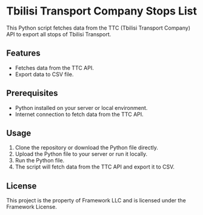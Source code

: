 # Tbilisi Transport Company Stops List

This Python script fetches data from the TTC (Tbilisi Transport Company) API to export all stops of Tbilisi Transport.

## Features

- Fetches data from the TTC API.
- Export data to CSV file.

## Prerequisites

- Python installed on your server or local environment.
- Internet connection to fetch data from the TTC API.

## Usage

1. Clone the repository or download the Python file directly.
2. Upload the Python file to your server or run it locally.
3. Run the Python file.
4. The script will fetch data from the TTC API and export it to CSV.

## License

This project is the property of Framework LLC and is licensed under the Framework License.